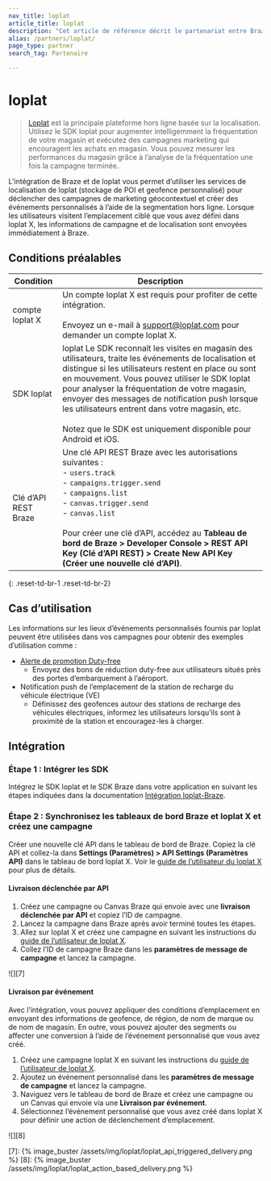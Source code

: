 ```yaml
---
nav_title: loplat
article_title: loplat
description: "Cet article de référence décrit le partenariat entre Braze et loplat, une plateforme marketing hors ligne basée sur la localisation, pour vous permettre d’exécuter des campagnes marketing de proximité en ajoutant un contexte de localisation."
alias: /partners/loplat/
page_type: partner
search_tag: Partenaire

---
```


# loplat

> [Loplat][1] est la principale plateforme hors ligne basée sur la localisation. Utilisez le SDK loplat pour augmenter intelligemment la fréquentation de votre magasin et exécutez des campagnes marketing qui encouragent les achats en magasin. Vous pouvez mesurer les performances du magasin grâce à l’analyse de la fréquentation une fois la campagne terminée.

L’intégration de Braze et de loplat vous permet d’utiliser les services de localisation de loplat (stockage de POI et geofence personnalisé) pour déclencher des campagnes de marketing géocontextuel et créer des événements personnalisés à l’aide de la segmentation hors ligne. Lorsque les utilisateurs visitent l’emplacement ciblé que vous avez défini dans loplat X, les informations de campagne et de localisation sont envoyées immédiatement à Braze.

## Conditions préalables

| Condition | Description |
| --- | --- |
| compte loplat X | Un compte loplat X est requis pour profiter de cette intégration.<br><br>Envoyez un e-mail à [support@loplat.com][3] pour demander un compte loplat X. |
| SDK loplat | loplat Le SDK reconnaît les visites en magasin des utilisateurs, traite les événements de localisation et distingue si les utilisateurs restent en place ou sont en mouvement. Vous pouvez utiliser le SDK loplat pour analyser la fréquentation de votre magasin, envoyer des messages de notification push lorsque les utilisateurs entrent dans votre magasin, etc.<br><br>Notez que le SDK est uniquement disponible pour Android et iOS. |
| Clé d’API REST Braze | Une clé API REST Braze avec les autorisations suivantes :<br>- `users.track`<br>- `campaigns.trigger.send`<br>- `campaigns.list`<br>- `canvas.trigger.send`<br>- `canvas.list`<br><br>Pour créer une clé d’API, accédez au **Tableau de bord de Braze > Developer Console > REST API Key (Clé d’API REST) > Create New API Key (Créer une nouvelle clé d’API)**. |
{: .reset-td-br-1 .reset-td-br-2}

## Cas d’utilisation

Les informations sur les lieux d’événements personnalisés fournis par loplat peuvent être utilisées dans vos campagnes pour obtenir des exemples d’utilisation comme :

- [Alerte de promotion Duty-free][2]
    - Envoyez des bons de réduction duty-free aux utilisateurs situés près des portes d’embarquement à l’aéroport.
- Notification push de l’emplacement de la station de recharge du véhicule électrique (VE)
    - Définissez des geofences autour des stations de recharge des véhicules électriques, informez les utilisateurs lorsqu’ils sont à proximité de la station et encouragez-les à charger.

## Intégration

### Étape 1 : Intégrer les SDK

Intégrez le SDK loplat et le SDK Braze dans votre application en suivant les étapes indiquées dans la documentation [Intégration loplat-Braze][4].

### Étape 2 : Synchronisez les tableaux de bord Braze et loplat X et créez une campagne

Créer une nouvelle clé API dans le tableau de bord de Braze. Copiez la clé API et collez-la dans **Settings (Paramètres) > API Settings (Paramètres API)** dans le tableau de bord loplat X. Voir le [guide de l’utilisateur du loplat X](https://loplat-loplat.gitbook.io/loplat-x-user-guide-en/integration/braze) pour plus de détails.

#### Livraison déclenchée par API

1. Créez une campagne ou Canvas Braze qui envoie avec une **livraison déclenchée par API** et copiez l’ID de campagne.
2. Lancez la campagne dans Braze après avoir terminé toutes les étapes.
3. Allez sur loplat X et créez une campagne en suivant les instructions du [guide de l’utilisateur de loplat X][5].
4. Collez l’ID de campagne Braze dans les **paramètres de message de campagne** et lancez la campagne.

![][7]

#### Livraison par événement

Avec l’intégration, vous pouvez appliquer des conditions d’emplacement en envoyant des informations de geofence, de région, de nom de marque ou de nom de magasin. En outre, vous pouvez ajouter des segments ou affecter une conversion à l’aide de l’événement personnalisé que vous avez créé.
1. Créez une campagne loplat X en suivant les instructions du [guide de l’utilisateur de loplat X][6].
2. Ajoutez un événement personnalisé dans les **paramètres de message de campagne** et lancez la campagne.
3. Naviguez vers le tableau de bord de Braze et créez une campagne ou un Canvas qui envoie via une **Livraison par événement**.
4. Sélectionnez l’événement personnalisé que vous avez créé dans loplat X pour définir une action de déclenchement d’emplacement.

![][8]

[1]: https://www.loplat.com/
[2]: https://www.loplat.com/loplat-x#usecase
[3]: mailto:support@loplat.com
[4]: https://developers.loplat.com/braze/
[5]: https://loplat-loplat.gitbook.io/loplat-x-user-guide-en/campaigns/create/campaign-integration#1.-braze-greater-than-loplat-x-api-triggered-delivery
[6]: https://loplat-loplat.gitbook.io/loplat-x-user-guide-en/campaigns/create/campaign-integration
[7]: {% image_buster /assets/img/loplat/loplat_api_triggered_delivery.png %}
[8]: {% image_buster /assets/img/loplat/loplat_action_based_delivery.png %}